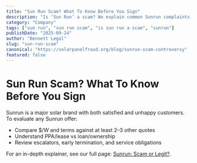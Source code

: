 ```yaml
---
title: "Sun Run Scam? What To Know Before You Sign"
description: "Is ‘Sun Run’ a scam? We explain common Sunrun complaints, how PPAs/leases work, and what to check before signing."
category: "Company"
tags: ["sun run", "sun run scam", "is sun run a scam", "sunrun"]
publishDate: "2025-09-24"
author: "Bennett Legal"
slug: "sun-run-scam"
canonical: "https://solarpanelfraud.org/blog/sunrun-scam-controversy"
featured: false
---
```


# Sun Run Scam? What To Know Before You Sign

Sunrun is a major solar brand with both satisfied and unhappy customers. To evaluate any Sunrun offer:

- Compare $/W and terms against at least 2–3 other quotes
- Understand PPA/lease vs loan/ownership
- Review escalators, early termination, and service obligations

For an in-depth explainer, see our full page: [Sunrun: Scam or Legit?](/blog/sunrun-scam-controversy).

